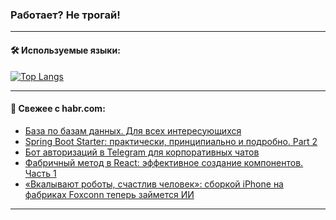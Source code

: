 ### Работает? Не трогай!

---
<!--
#### 🛠️ Technical stack:

![Java](https://img.shields.io/badge/Java-informational?logo=Oracle&style=flat&logoColor=white&color=FF4500)
![Kotlin](https://img.shields.io/badge/Kotlin-informational?logo=Kotlin&style=flat&logoColor=white&color=774D97)
![TS](https://img.shields.io/badge/TypeScript-informational?logo=typeScript&style=flat&logoColor=black&color=017acc)
![Python](https://img.shields.io/badge/Python-informational?logo=Python&style=flat&logoColor=black&color=ffdd54) <br>
![Spring](https://img.shields.io/badge/Spring-informational?logo=Spring&style=flat&logoColor=white&color=6DB33F) 
![SpringBoot](https://img.shields.io/badge/SpringBoot-informational?logo=SpringBoot&style=flat&logoColor=white&color=6DB33F)
![Nest](https://img.shields.io/badge/NestJS-informational?logo=NestJS&style=flat&logoColor=white&color=E0234E) 
![NodeJS](https://img.shields.io/badge/NodeJS-informational?logo=node.js&style=flat&logoColor=white&color=70A760)<br>
![PostgreSQL](https://img.shields.io/badge/PostgreSQL-informational?logo=PostgreSQL&style=flat&logoColor=white&color=DAA520)
![MongoDB](https://img.shields.io/badge/MongoDB-informational?logo=MongoDB&style=flat&logoColor=white&color=870000)
![Apache](https://img.shields.io/badge/Apache-informational?logo=apache&style=flat&logoColor=white&color=f74e28)

___ 
-->

#### 🛠️ Используемые языки:

[![Top Langs](https://github-readme-stats-u2qms2cxw-advtsettinggmailcoms-projects.vercel.app/api/top-langs/?username=zloylis&langs_count=10&hide_title=true&title_color=e6edf3&size_weight=0.5&count_weight=0.5&layout=compact&hide_progress=true&hide_border=true&theme=dracula)](https://github.com/zloylis)

<!---


####  :octocat:&nbsp;&nbsp; Статистика:

![GitHub stats](https://github-readme-stats-u2qms2cxw-advtsettinggmailcoms-projects.vercel.app/api?username=zloylis&show_icons=true&hide_border=true&theme=dracula&title_color=e6edf3&include_all_commits=true&count_private=true&hide_rank=false&hide_title=true&rank_icon=github)
-->
---

#### 💬 Свежее с habr.com:

<!-- BLOG-POST-LIST:START -->
- [База по базам данных. Для всех интересующихся](https://habr.com/ru/articles/825104/?utm_source=habrahabr&utm_medium=rss&utm_campaign=825104)
- [Spring Boot Starter: практически, принципиально и подробно. Part 2](https://habr.com/ru/companies/ru_mts/articles/825014/?utm_source=habrahabr&utm_medium=rss&utm_campaign=825014)
- [Бот авторизаций в Telegram для корпоративных чатов](https://habr.com/ru/companies/tele2/articles/825096/?utm_source=habrahabr&utm_medium=rss&utm_campaign=825096)
- [Фабричный метод в React: эффективное создание компонентов. Часть 1](https://habr.com/ru/articles/825074/?utm_source=habrahabr&utm_medium=rss&utm_campaign=825074)
- [«Вкалывают роботы, счастлив человек»: сборкой iPhone на фабриках Foxconn теперь займется ИИ](https://habr.com/ru/companies/selectel/articles/824912/?utm_source=habrahabr&utm_medium=rss&utm_campaign=824912)
<!-- BLOG-POST-LIST:END -->

---
